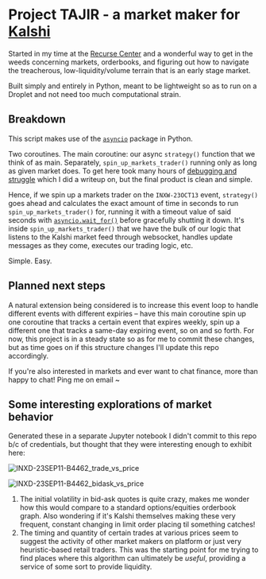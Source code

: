 # Project TAJIR - a market maker for [Kalshi](https://kalshi.com/)

Started in my time at the [Recurse Center](https://recurse.com/about) and a wonderful way to get in the weeds concerning markets, orderbooks, and figuring out how to navigate the treacherous, low-liquidity/volume terrain that is an early stage market. 

Built simply and entirely in Python, meant to be lightweight so as to run on a Droplet and not need too much computational strain.  

## Breakdown
This script makes use of the [`asyncio`](https://docs.python.org/4/library/asyncio.html) package in Python.

Two coroutines. The main coroutine: our async `strategy()` function that we think of as main. Separately, `spin_up_markets_trader()` running only as long as given market does. To get here took many hours of [debugging and struggle](https://juicetin.bearblog.dev/asyncio_nightmares_in_python/?preview=true) which I did a writeup on, but the final product is clean and simple.

Hence, if we spin up a markets trader on the `INXW-23OCT13` event, `strategy()` goes ahead and calculates the exact amount of time in seconds to run `spin_up_markets_trader()` for, running it with a timeout value of said seconds with [`asyncio.wait_for()`](https://github.com/orangejuicetin/kalshi_market_maker/blob/cb79c44f018d635907720c846c7a6ed7c6712b85/market_maker.py#L190) before gracefully shutting it down. It's inside `spin_up_markets_trader()` that we have the bulk of our logic that listens to the Kalshi market feed through websocket, handles update messages as they come, executes our trading logic, etc. 

Simple. Easy.

## Planned next steps

A natural extension being considered is to increase this event loop to handle different events with different expiries – have this main coroutine spin up one coroutine that tracks a certain event that expires weekly, spin up a different one that tracks a same-day expiring event, so on and so forth. For now, this project is in a steady state so as for me to commit these changes, but as time goes on if this structure changes I'll update this repo accordingly. 

If you're also interested in markets and ever want to chat finance, more than happy to chat! Ping me on email ~

## Some interesting explorations of market behavior 
Generated these in a separate Jupyter notebook I didn't commit to this repo b/c of credentials, but thought that they were interesting enough to exhibit here: 

![INXD-23SEP11-B4462_trade_vs_price](https://github.com/orangejuicetin/kalshi_market_maker/assets/47411373/5ca0b16c-3056-4947-8401-735de784116a)

![INXD-23SEP11-B4462_bidask_vs_price](https://github.com/orangejuicetin/kalshi_market_maker/assets/47411373/3b2b4bc7-328c-49df-a5e6-4757bd07f01b)

1. The initial volatility in bid-ask quotes is quite crazy, makes me wonder how this would compare to a standard options/equities orderbook graph. Also wondering if it's Kalshi themselves making these very frequent, constant changing in limit order placing til something catches! 
2. The timing and quantity of certain trades at various prices seem to suggest the activity of other market makers on platform or just very heuristic-based retail traders. This was the starting point for me trying to find places where this algorithm can ultimately be _useful_, providing a service of some sort to provide liquidity. 
